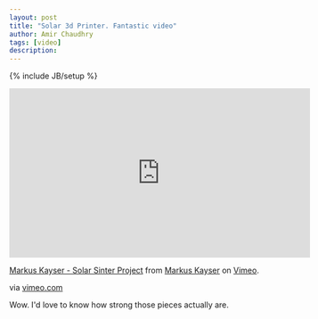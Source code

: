 ```yaml
---
layout: post
title: "Solar 3d Printer. Fantastic video"
author: Amir Chaudhry
tags: [video]
description:
---
```

{% include JB/setup %}

&#x20; <iframe src="http://player.vimeo.com/video/25401444?title=0&amp;byline=0&amp;portrait=0" width="540" height="304" frameborder="0" webkitAllowFullScreen="true" mozallowfullscreen="true" allowFullScreen="true">lipsum</iframe><p><a href="http://vimeo.com/25401444">Markus Kayser - Solar Sinter Project</a> from <a href="http://vimeo.com/user4229723">Markus Kayser</a> on <a href="http://vimeo.com">Vimeo</a>.</p>

via [vimeo.com](http://vimeo.com/25401444)

Wow. I'd love to know how strong those pieces actually are.
